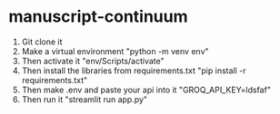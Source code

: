 # manuscript-continuum

1. Git clone it
2. Make a virtual environment "python -m venv env"
3. Then activate it "env/Scripts/activate"
4. Then install the libraries from requirements.txt "pip install -r requirements.txt"
5. Then make .env and paste your api into it "GROQ_API_KEY=ldsfaf"
6. Then run it "streamlit run app.py"
